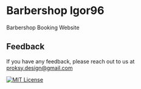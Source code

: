 # Barbershop Igor96 
Barbershop Booking Website


## Feedback

If you have any feedback, please reach out to us at proksy.design@gmail.com



[![MIT License](https://img.shields.io/badge/License-MIT-green.svg)](https://choosealicense.com/licenses/mit/)
